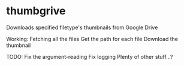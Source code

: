 thumbgrive
==========

Downloads specified filetype's thumbnails from Google Drive

Working: 
Fetching all the files
Get the path for each file
Download the thumbnail

TODO:
Fix the argument-reading
Fix logging
Plenty of other stuff...?
